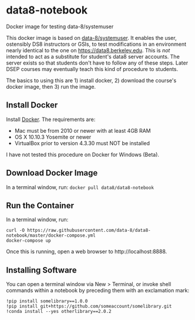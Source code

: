 # data8-notebook
Docker image for testing data-8/systemuser

This docker image is based on [data-8/systemuser](https://github.com/data-8/systemuser). It enables the user, ostensibly DS8 instructors or GSIs, to test modifications in an environment nearly identical to the one on https://data8.berkeley.edu. This is *not* intended to act as a substitute for student's data8 server accounts. The server exists so that students don't have to follow any of these steps. Later DSEP courses may eventually teach this kind of procedure to students.

The basics to using this are 1) install docker, 2) download the course's docker image, then 3) run the image.

## Install Docker
Install [Docker](https://docs.docker.com/engine/installation/). The requirements are:
 - Mac must be from 2010 or newer with at least 4GB RAM
 - OS X 10.10.3 Yosemite or newer
 - VirtualBox prior to version 4.3.30 must NOT be installed

I have not tested this procedure on Docker for Windows (Beta).

## Download Docker Image
In a terminal window, run: `docker pull data8/data8-notebook`

## Run the Container
In a terminal window, run:

```
curl -O https://raw.githubusercontent.com/data-8/data8-notebook/master/docker-compose.yml
docker-compose up
```

Once this is running, open a web browser to http://localhost:8888.

## Installing Software
You can open a terminal window via New > Terminal, or invoke shell commands within a notebook by preceding them with an exclamation mark:

```
!pip install somelibrary==1.0.0
!pip install git+https://github.com/someaccount/somelibrary.git
!conda install --yes otherlibrary==2.0.2
```

